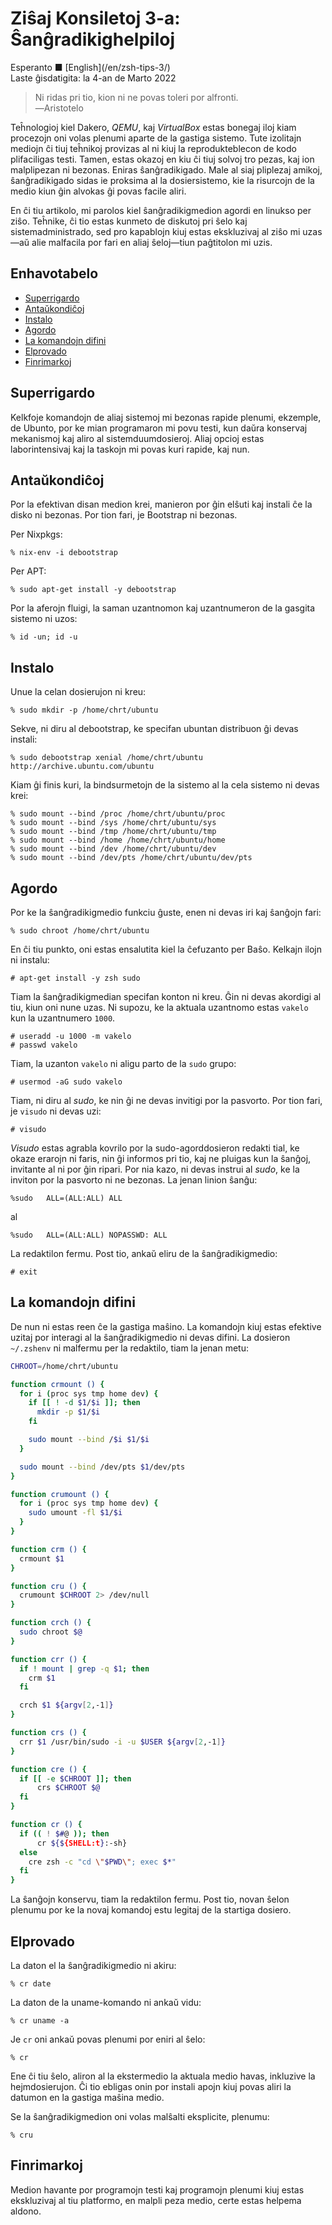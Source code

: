 Ziŝaj Konsiletoj 3-a: Ŝanĝradikighelpiloj
=========================================

<div class="center">Esperanto ■ [English](/en/zsh-tips-3/)</div>
<div class="center">Laste ĝisdatigita: la 4-an de Marto 2022</div>

>Ni ridas pri tio, kion ni ne povas toleri por alfronti.<br>
>―Aristotelo

Teĥnologioj kiel Dakero, *QEMU*, kaj *VirtualBox* estas bonegaj iloj kiam
procezojn oni volas plenumi aparte de la gastiga sistemo. Tute izolitajn mediojn
ĉi tiuj teĥnikoj provizas al ni kiuj la reprodukteblecon de kodo plifaciligas
testi. Tamen, estas okazoj en kiu ĉi tiuj solvoj tro pezas, kaj ion malplipezan
ni bezonas. Eniras ŝanĝradikigado. Male al siaj pliplezaj amikoj, ŝanĝradikigado
sidas ie proksima al la dosiersistemo, kie la risurcojn de la medio kiun ĝin
alvokas ĝi povas facile aliri.

En ĉi tiu artikolo, mi parolos kiel ŝanĝradikigmedion agordi en linukso per ziŝo. Teĥnike, ĉi tio
estas kunmeto de diskutoj pri ŝelo kaj sistemadministrado, sed pro kapablojn kiuj estas ekskluzivaj
al ziŝo mi uzas—aŭ alie malfacila por fari en aliaj ŝeloj—tiun paĝtitolon mi uzis.


<a name="et"></a>Enhavotabelo
-----------------------------

- [Superrigardo](#superrigardo)
- [Antaŭkondiĉoj](#antauxkondicxoj)
- [Instalo](#instalo)
- [Agordo](#agordo)
- [La komandojn difini](#komandoj)
- [Elprovado](#elprovado)
- [Finrimarkoj](#finrimarkoj)


<a name="superrigardo"></a>Superrigardo
---------------------------------------

Kelkfoje komandojn de aliaj sistemoj mi bezonas rapide plenumi, ekzemple, de Ubunto, por ke mian
programaron mi povu testi, kun daŭra konservaj mekanismoj kaj aliro al sistemduumdosieroj. Aliaj
opcioj estas laborintensivaj kaj la taskojn mi povas kuri rapide, kaj nun.


<a name="antauxkondicxoj"></a>Antaŭkondiĉoj
-------------------------------------------

Por la efektivan disan medion krei, manieron por ĝin elŝuti kaj instali ĉe la disko ni
bezonas. Por tion fari, je Bootstrap ni bezonas.

Per Nixpkgs:

    % nix-env -i debootstrap

Per APT:

    % sudo apt-get install -y debootstrap

Por la aferojn fluigi, la saman uzantnomon kaj uzantnumeron de la gasgita sistemo ni uzos:

    % id -un; id -u


<a name="instalo"></a>Instalo
-----------------------------

Unue la celan dosierujon ni kreu:

    % sudo mkdir -p /home/chrt/ubuntu

Sekve, ni diru al debootstrap, ke specifan ubuntan distribuon ĝi devas instali:

    % sudo debootstrap xenial /home/chrt/ubuntu http://archive.ubuntu.com/ubuntu

Kiam ĝi finis kuri, la bindsurmetojn de la sistemo al la cela sistemo ni devas krei:

    % sudo mount --bind /proc /home/chrt/ubuntu/proc
    % sudo mount --bind /sys /home/chrt/ubuntu/sys
    % sudo mount --bind /tmp /home/chrt/ubuntu/tmp
    % sudo mount --bind /home /home/chrt/ubuntu/home
    % sudo mount --bind /dev /home/chrt/ubuntu/dev
    % sudo mount --bind /dev/pts /home/chrt/ubuntu/dev/pts


<a name="agordo"></a>Agordo
---------------------------

Por ke la ŝanĝradikigmedio funkciu ĝuste, enen ni devas iri kaj ŝanĝojn fari:

    % sudo chroot /home/chrt/ubuntu

En ĉi tiu punkto, oni estas ensalutita kiel la ĉefuzanto per Baŝo. Kelkajn ilojn ni instalu:

    # apt-get install -y zsh sudo

Tiam la ŝanĝradikigmedian specifan konton ni kreu. Ĝin ni devas akordigi al tiu, kiun oni nune
uzas. Ni supozu, ke la aktuala uzantnomo estas `vakelo` kun la uzantnumero `1000`.

    # useradd -u 1000 -m vakelo
    # passwd vakelo

Tiam, la uzanton `vakelo` ni aligu parto de la `sudo` grupo:

    # usermod -aG sudo vakelo

Tiam, ni diru al *sudo*, ke nin ĝi ne devas invitigi por la pasvorto. Por tion fari, je `visudo` ni
devas uzi:

    # visudo

*Visudo* estas agrabla kovrilo por la sudo-agorddosieron redakti tial, ke okaze erarojn ni faris,
nin ĝi informos pri tio, kaj ne pluigas kun la ŝanĝoj, invitante al ni por ĝin ripari.  Por nia
kazo, ni devas instrui al *sudo*, ke la inviton por la pasvorto ni ne bezonas. La jenan linion
ŝanĝu:

    %sudo   ALL=(ALL:ALL) ALL

al

    %sudo   ALL=(ALL:ALL) NOPASSWD: ALL

La redaktilon fermu. Post tio, ankaŭ eliru de la ŝanĝradikigmedio:

    # exit


<a name="komandoj"></a>La komandojn difini
------------------------------------------

De nun ni estas reen ĉe la gastiga maŝino. La komandojn kiuj estas efektive uzitaj por interagi al
la ŝanĝradikigmedio ni devas difini. La dosieron `~/.zshenv` ni malfermu per la redaktilo, tiam la
jenan metu:

```bash
CHROOT=/home/chrt/ubuntu

function crmount () {
  for i (proc sys tmp home dev) {
    if [[ ! -d $1/$i ]]; then
      mkdir -p $1/$i
    fi

    sudo mount --bind /$i $1/$i
  }

  sudo mount --bind /dev/pts $1/dev/pts
}

function crumount () {
  for i (proc sys tmp home dev) {
    sudo umount -fl $1/$i
  }
}

function crm () {
  crmount $1
}

function cru () {
  crumount $CHROOT 2> /dev/null
}

function crch () {
  sudo chroot $@
}

function crr () {
  if ! mount | grep -q $1; then
    crm $1
  fi

  crch $1 ${argv[2,-1]}
}

function crs () {
  crr $1 /usr/bin/sudo -i -u $USER ${argv[2,-1]}
}

function cre () {
  if [[ -e $CHROOT ]]; then
      crs $CHROOT $@
  fi
}

function cr () {
  if (( ! $#@ )); then
      cr ${${SHELL:t}:-sh}
  else
    cre zsh -c "cd \"$PWD\"; exec $*"
  fi
}
```

La ŝanĝojn konservu, tiam la redaktilon fermu. Post tio, novan ŝelon plenumu por ke la novaj komandoj
estu legitaj de la startiga dosiero.


<a name="elprovado"></a>Elprovado
---------------------------------

La daton el la ŝanĝradikigmedio ni akiru:

    % cr date

La daton de la uname-komando ni ankaŭ vidu:

    % cr uname -a

Je `cr` oni ankaŭ povas plenumi por eniri al ŝelo:

    % cr

Ene ĉi tiu ŝelo, aliron al la ekstermedio la aktuala medio havas, inkluzive la hejmdosierujon. Ĉi
tio ebligas onin por instali apojn kiuj povas aliri la datumon en la gastiga maŝina medio.

Se la ŝanĝradikigmedion oni volas malŝalti eksplicite, plenumu:

    % cru


<a name="finrimarkoj"></a>Finrimarkoj
-------------------------------------

Medion havante por programojn testi kaj programojn plenumi kiuj estas ekskluzivaj al tiu platformo,
en malpli peza medio, certe estas helpema aldono.
